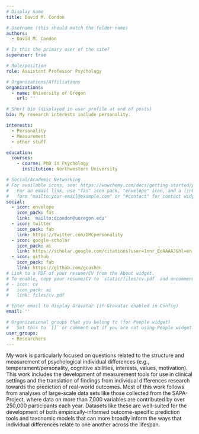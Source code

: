 ```yaml
---
# Display name
title: David M. Condon

# Username (this should match the folder name)
authors:
  - David M. Condon

# Is this the primary user of the site?
superuser: true

# Role/position
role: Assistant Professor Psychology

# Organizations/Affiliations
organizations:
  - name: University of Oregon
    url: ''

# Short bio (displayed in user profile at end of posts)
bio: My research interests include personality.

interests:
  - Personality
  - Measurement
  - other stuff

education:
  courses:
    - course: PhD in Psychology
      institution: Northwestern University

# Social/Academic Networking
# For available icons, see: https://wowchemy.com/docs/getting-started/page-builder/#icons
#   For an email link, use "fas" icon pack, "envelope" icon, and a link in the
#   form "mailto:your-email@example.com" or "#contact" for contact widget.
social:
  - icon: envelope
    icon_pack: fas
    link: 'mailto:dcondon@uoregon.edu'
  - icon: twitter
    icon_pack: fab
    link: https://twitter.com/DMCpersonality
  - icon: google-scholar
    icon_pack: ai
    link: https://scholar.google.com/citations?user=1nnr_EoAAAAJ&hl=en
  - icon: github
    icon_pack: fab
    link: https://github.com/gcushen
# Link to a PDF of your resume/CV from the About widget.
# To enable, copy your resume/CV to `static/files/cv.pdf` and uncomment the lines below.
# - icon: cv
#   icon_pack: ai
#   link: files/cv.pdf

# Enter email to display Gravatar (if Gravatar enabled in Config)
email: ''

# Organizational groups that you belong to (for People widget)
#   Set this to `[]` or comment out if you are not using People widget.
user_groups:
  - Researchers
---
```


My work is particularly focused on questions related to the structure and measurement of psychological individual differences (e.g., temperament/personality, cognitive abilities, interests, values, motivation). This work includes the development of measurement tools for use in clinical settings and the translation of findings from individual differences research towards the prediction of real-world outcomes. Most of this work follows from analyses of large-scale data sets like those collected from the SAPA-Project, where data on more than 7,000 variables are contributed by over 250,000 participants each year. Datasets like these are well-suited for the development of both empirically-informed outcome-specific prediction tools and taxonomic models that can more broadly inform the ways that individual differences relate to one another across the lifespan. 
